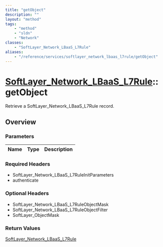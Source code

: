 ```yaml
---
title: "getObject"
description: ""
layout: "method"
tags:
    - "method"
    - "sldn"
    - "Network"
classes:
    - "SoftLayer_Network_LBaaS_L7Rule"
aliases:
    - "/reference/services/softlayer_network_lbaas_l7rule/getObject"
---
```

# [SoftLayer_Network_LBaaS_L7Rule](/reference/services/SoftLayer_Network_LBaaS_L7Rule)::getObject

Retrieve a SoftLayer_Network_LBaaS_L7Rule record.


## Overview 


### Parameters 
|Name | Type | Description |
| --- | --- | --- |


### Required Headers
* SoftLayer_Network_LBaaS_L7RuleInitParameters
* authenticate

### Optional Headers
* SoftLayer_Network_LBaaS_L7RuleObjectMask
* SoftLayer_Network_LBaaS_L7RuleObjectFilter
* SoftLayer_ObjectMask

### Return Values
<a href='/reference/datatypes/SoftLayer_Network_LBaaS_L7Rule'>SoftLayer_Network_LBaaS_L7Rule </a>

